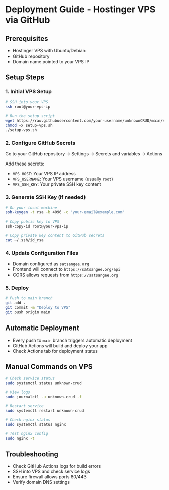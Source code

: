 # Deployment Guide - Hostinger VPS via GitHub

## Prerequisites
- Hostinger VPS with Ubuntu/Debian
- GitHub repository
- Domain name pointed to your VPS IP

## Setup Steps

### 1. Initial VPS Setup
```bash
# SSH into your VPS
ssh root@your-vps-ip

# Run the setup script
wget https://raw.githubusercontent.com/your-username/unknownCRUD/main/setup-vps.sh
chmod +x setup-vps.sh
./setup-vps.sh
```

### 2. Configure GitHub Secrets
Go to your GitHub repository → Settings → Secrets and variables → Actions

Add these secrets:
- `VPS_HOST`: Your VPS IP address
- `VPS_USERNAME`: Your VPS username (usually `root`)
- `VPS_SSH_KEY`: Your private SSH key content

### 3. Generate SSH Key (if needed)
```bash
# On your local machine
ssh-keygen -t rsa -b 4096 -c "your-email@example.com"

# Copy public key to VPS
ssh-copy-id root@your-vps-ip

# Copy private key content to GitHub secrets
cat ~/.ssh/id_rsa
```

### 4. Update Configuration Files
- Domain configured as `satsangee.org`
- Frontend will connect to `https://satsangee.org/api`
- CORS allows requests from `https://satsangee.org`

### 5. Deploy
```bash
# Push to main branch
git add .
git commit -m "Deploy to VPS"
git push origin main
```

## Automatic Deployment
- Every push to `main` branch triggers automatic deployment
- GitHub Actions will build and deploy your app
- Check Actions tab for deployment status

## Manual Commands on VPS
```bash
# Check service status
sudo systemctl status unknown-crud

# View logs
sudo journalctl -u unknown-crud -f

# Restart service
sudo systemctl restart unknown-crud

# Check nginx status
sudo systemctl status nginx

# Test nginx config
sudo nginx -t
```

## Troubleshooting
- Check GitHub Actions logs for build errors
- SSH into VPS and check service logs
- Ensure firewall allows ports 80/443
- Verify domain DNS settings